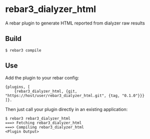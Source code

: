rebar3_dialyzer_html
=====

A rebar plugin to generate HTML reported from dialyzer raw results

Build
-----

    $ rebar3 compile

Use
---

Add the plugin to your rebar config:

    {plugins, [
        {rebar3_dialyzer_html, {git, "https://host/user/rebar3_dialyzer_html.git", {tag, "0.1.0"}}}
    ]}.

Then just call your plugin directly in an existing application:


    $ rebar3 rebar3_dialyzer_html
    ===> Fetching rebar3_dialyzer_html
    ===> Compiling rebar3_dialyzer_html
    <Plugin Output>
